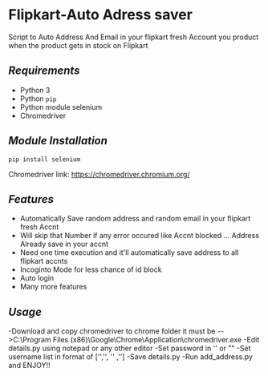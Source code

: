 # Flipkart-Auto Adress  saver
Script to Auto Address And Email in your flipkart fresh Account you product when the product gets in stock on Flipkart

## ***Requirements***

- Python 3
- Python `pip`
- Python module selenium
- Chromedriver

## ***Module Installation***

	pip install selenium

 Chromedriver link: https://chromedriver.chromium.org/


## ***Features***

- Automatically Save random address and random email in your flipkart fresh Accnt
- Will skip that Number if any error occured like Accnt blocked ... Address Already save in your accnt 
- Need one time execution and it'll  automatically save address to all flipkart accnts
- Incoginto Mode for less chance of id block
- Auto login
- Many more features

## ***Usage***
-Download and copy chromedriver to chrome folder it must be -->C:\Program Files (x86)\Google\Chrome\Application\chromedriver.exe
-Edit details.py using notepad or any other editor 
-Set password in '' or "" 
-Set username list in format of ['','', '' ,''] 
-Save details.py
-Run add_address.py and ENJOY!!
